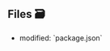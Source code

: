 ## Files 🗃

<ul>
  <li className="flex gap-2">
    <span>modified:</span>
    <LaunchEditor workshopFile="exercises/02.styling/01-02.problem/package.json">
      `package.json`
    </LaunchEditor>
  </li>
</ul>
